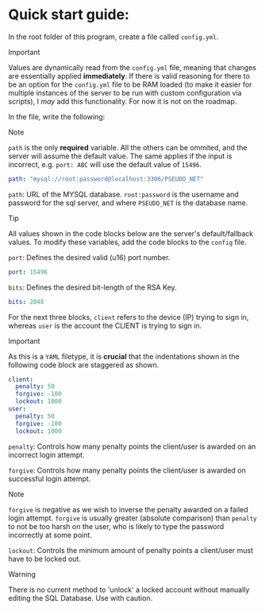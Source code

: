 # Quick start guide:
In the root folder of this program, create a file called `config.yml`.
> [!IMPORTANT]
> Values are dynamically read from the `config.yml` file, meaning that changes are essentially applied **immediately**. If there is valid reasoning for there to be an option for the `config.yml` file to be RAM loaded (to make it easier for multiple instances of the server to be run with custom configuration via scripts), I *may* add this functionality. For now it is not on the roadmap.

In the file, write the following:
> [!NOTE]
> `path` is the only **required** variable. All the others can be ommited, and the server will assume the default value. The same applies if the input is incorrect, e.g. `port: ABC` will use the default value of `15496`.
```yaml
path: "mysql://root:password@localhost:3306/PSEUDO_NET"
```
`path`: URL of the MYSQL database. `root:password` is the username and password for the sql server, and where `PSEUDO_NET` is the database name.

> [!TIP]
> All values shown in the code blocks below are the server's default/fallback values. To modify these variables, add the code blocks to the `config` file.

`port`: Defines the desired valid (u16) port number.
```yaml
port: 15496
```

`bits`: Defines the desired bit-length of the RSA Key.
```yaml
bits: 2048
```

For the next three blocks, `client` refers to the device (IP) trying to sign in, whereas `user` is the account the CLIENT is trying to sign in.
> [!IMPORTANT]
> As this is a `YAML` filetype, it is **crucial** that the indentations shown in the following code block are staggered as shown.
```yaml
client:
  penalty: 50
  forgive: -100
  lockout: 1000
user:
  penalty: 50
  forgive: -100
  lockout: 1000
```
`penalty`: Controls how many penalty points the client/user is awarded on an incorrect login attempt.

`forgive`: Controls how many penalty points the client/user is awarded on successful login attempt.

> [!NOTE]
> `forgive` is negative as we wish to inverse the penalty awarded on a failed login attempt. `forgive` is usually greater (absolute comparison) than `penalty` to not be too harsh on the user, who is likely to type the password incorrectly at some point. 

`lockout`: Controls the minimum amount of penalty points a client/user must have to be locked out.

> [!WARNING]
> There is no current method to 'unlock' a locked account without manually editing the SQL Database. Use with caution.